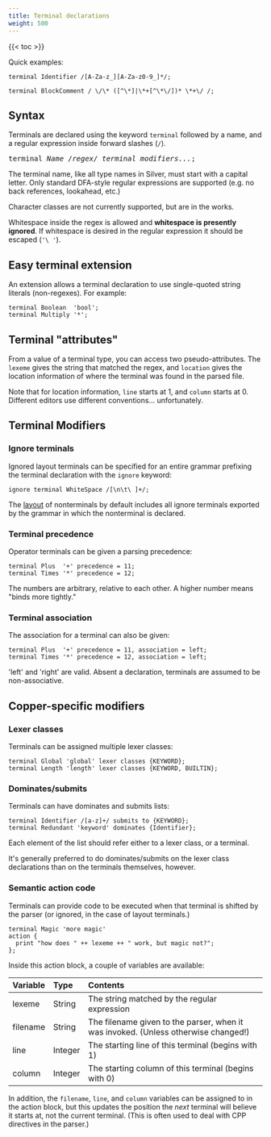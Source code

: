 ```yaml
---
title: Terminal declarations
weight: 500
---
```


{{< toc >}}

Quick examples:

```
terminal Identifier /[A-Za-z_][A-Za-z0-9_]*/;

terminal BlockComment / \/\* ([^\*]|\*+[^\*\/])* \*+\/ /;
```

## Syntax

Terminals are declared using the keyword `terminal` followed by a name, and a regular expression inside forward slashes (`/`).

<pre>
terminal <i>Name</i> /<i>regex</i>/ <i>terminal modifiers...</i>;
</pre>

The terminal name, like all type names in Silver, must start with a capital letter.
Only standard DFA-style regular expressions are supported (e.g. no back references, lookahead, etc.)

Character classes are not currently supported, but are in the works.

Whitespace inside the regex is allowed and **whitespace is presently ignored**.
If whitespace is desired in the regular expression it should be escaped (`'\ '`).

## Easy terminal extension

An extension allows a terminal declaration to use single-quoted string literals (non-regexes).
For example:

```
terminal Boolean  'bool';
terminal Multiply '*';
```

## Terminal "attributes"

From a value of a terminal type, you can access two pseudo-attributes.
The `lexeme` gives the string that matched the regex, and `location` gives the location information of where the terminal was found in the parsed file.


Note that for location information, `line` starts at 1, and `column` starts at 0.
Different editors use different conventions... unfortunately.

## Terminal Modifiers

### Ignore terminals

Ignored layout terminals can be specified for an entire grammar prefixing the terminal declaration with the `ignore` keyword:

```
ignore terminal WhiteSpace /[\n\t\ ]+/;
```

The [layout](/silver/concepts/layout) of nonterminals by default includes all ignore terminals exported by the grammar in which the nonterminal is declared.

### Terminal precedence

Operator terminals can be given a parsing precedence:

```
terminal Plus  '+' precedence = 11;
terminal Times '*' precedence = 12;
```

The numbers are arbitrary, relative to each other.
A higher number means "binds more tightly."

### Terminal association

The association for a terminal can also be given:

```
terminal Plus  '+' precedence = 11, association = left;
terminal Times '*' precedence = 12, association = left;
```

'left' and 'right' are valid.
Absent a declaration, terminals are assumed to be non-associative.

## Copper-specific modifiers

### Lexer classes

Terminals can be assigned multiple lexer classes:

```
terminal Global 'global' lexer classes {KEYWORD};
terminal Length 'length' lexer classes {KEYWORD, BUILTIN};
```

### Dominates/submits

Terminals can have dominates and submits lists:

```
terminal Identifier /[a-z]+/ submits to {KEYWORD};
terminal Redundant 'keyword' dominates {Identifier};
```

Each element of the list should refer either to a lexer class, or a terminal.

It's generally preferred to do dominates/submits on the lexer class declarations than on the terminals themselves, however.

### Semantic action code

Terminals can provide code to be executed when that terminal is shifted by the parser (or ignored, in the case of layout terminals.)

```
terminal Magic 'more magic'
action { 
  print "how does " ++ lexeme ++ " work, but magic not?";
};
```

Inside this action block, a couple of variables are available:

| Variable | Type | Contents |
|:---------|:-----|:---------|
| lexeme   | String | The string matched by the regular expression |
| filename | String | The filename given to the parser, when it was invoked. (Unless otherwise changed!) |
| line     | Integer | The starting line of this terminal (begins with 1) |
| column   | Integer | The starting column of this terminal (begins with 0) |

In addition, the `filename`, `line`, and `column` variables can be assigned to in the action block, but this updates the position the _next_ terminal will believe it starts at, not the current terminal.
(This is often used to deal with CPP directives in the parser.)
